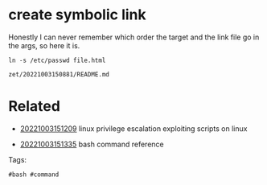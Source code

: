 # create symbolic link
Honestly I can never remember which order the target and the link file go in the args, so here it is.
```
ln -s /etc/passwd file.html
```

` zet/20221003150881/README.md `

# Related

- [20221003151209](/zet/20221003151209/README.md) linux privilege escalation exploiting scripts on linux

- [20221003151335](/zet/20221003151335/README.md) bash command reference


Tags:

    #bash #command
